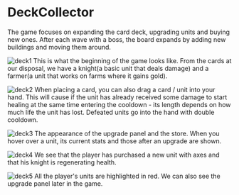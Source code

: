 # DeckCollector

The game focuses on expanding the card deck, upgrading units and buying new ones. After each wave with a boss, the board expands by adding new buildings and moving them around.


![deck1](https://github.com/Klarus01/DeckCollector/assets/44645536/9cfc705e-0233-41e8-a276-8ad5f2105e85)
This is what the beginning of the game looks like. From the cards at our disposal, we have a knight(a basic unit that deals damage) and a farmer(a unit that works on farms where it gains gold).



![deck2](https://github.com/Klarus01/DeckCollector/assets/44645536/7ff442d8-a16a-4aad-9c9f-64b0ec7cad39)
When placing a card, you can also drag a card / unit into your hand. This will cause if the unit has already received some damage to start healing at the same time entering the cooldown - its length depends on how much life the unit has lost. Defeated units go into the hand with double cooldown.



![deck3](https://github.com/Klarus01/DeckCollector/assets/44645536/0cbda487-f5db-4e3d-ae36-4853244b5af0)
The appearance of the upgrade panel and the store. When you hover over a unit, its current stats and those after an upgrade are shown.



![deck4](https://github.com/Klarus01/DeckCollector/assets/44645536/67672206-1fe7-41db-8fc5-797e4cecf38f)
We see that the player has purchased a new unit with axes and that his knight is regenerating health.



![deck5](https://github.com/Klarus01/DeckCollector/assets/44645536/31c4f262-19db-4a44-97c6-52ac505fe233)
All the player's units are highlighted in red. We can also see the upgrade panel later in the game.
